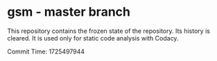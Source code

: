 # gsm - master branch

This repository contains the frozen state of the repository.
Its history is cleared. It is used only for static code
analysis with Codacy.

Commit Time: 1725497944